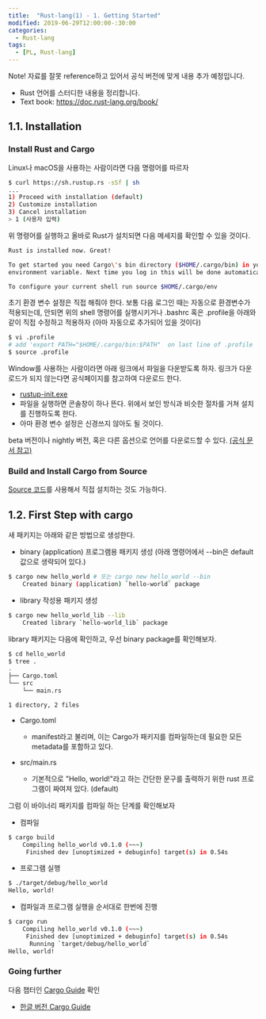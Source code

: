 ```yaml
---
title:  "Rust-lang(1) - 1. Getting Started"
modified: 2019-06-29T12:00:00-:30:00
categories:
  - Rust-lang
tags:
  - [PL, Rust-lang]
---
```


Note! 자료를 잘못 reference하고 있어서 공식 버전에 맞게 내용 추가 예정입니다.

* Rust 언어를 스터디한 내용을 정리합니다.
* Text book: https://doc.rust-lang.org/book/

## 1.1. Installation

### Install Rust and Cargo

Linux나 macOS을 사용하는 사람이라면 다음 명령어를 따르자

```bash
$ curl https://sh.rustup.rs -sSf | sh
...
1) Proceed with installation (default)
2) Customize installation
3) Cancel installation
> 1 (사용자 입력)
```

위 명령어를 실행하고 올바로 Rust가 설치되면 다음 메세지를 확인할 수 있을 것이다.

```bash
Rust is installed now. Great!

To get started you need Cargo\'s bin directory ($HOME/.cargo/bin) in your PATH
environment variable. Next time you log in this will be done automatically.

To configure your current shell run source $HOME/.cargo/env
```

초기 환경 변수 설정은 직접 해줘야 한다. 보통 다음 로그인 때는 자동으로 환경변수가 적용되는데, 안되면 위의 shell 명령어를 실행시키거나 .bashrc 혹은 .profile을 아래와 같이 직접 수정하고 적용하자 (아마 자동으로 추가되어 있을 것이다)

```bash
$ vi .profile
# add 'export PATH="$HOME/.cargo/bin:$PATH"  on last line of .profile
$ source .profile
```

Window를 사용하는 사람이라면 아래 링크에서 파일을 다운받도록 하자. 링크가 다운로드가 되지 않는다면 공식페이지를 참고하여 다운로드 한다.
- [rustup-init.exe](https://win.rustup.rs/)
- 파일을 실행하면 콘솔창이 하나 뜬다. 위에서 보인 방식과 비슷한 절차를 거쳐 설치를 진행하도록 한다.
- 아마 환경 변수 설정은 신경쓰지 않아도 될 것이다.

beta 버전이나 nightly 버전, 혹은 다른 옵션으로 언어를 다운로드할 수 있다. [(공식 문서 참고)](https://doc.rust-lang.org/cargo/getting-started/installation.html)

### Build and Install Cargo from Source

[Source 코드](https://github.com/rust-lang/cargo#compiling-from-source)를 사용해서 직접 설치하는 것도 가능하다.


## 1.2. First Step with cargo

새 패키지는 아래와 같은 방법으로 생성한다.
- binary (application) 프로그램용 패키지 생성 (아래 명령어에서 --bin은 default 값으로 생략되어 있다.)
```bash
$ cargo new hello_world # 또는 cargo new hello_world --bin
    Created binary (application) `hello-world` package
```

- library 작성용 패키지 생성
```bash
$ cargo new hello_world_lib --lib
    Created library `hello-world_lib` package
```

library 패키지는 다음에 확인하고, 우선 binary package를 확인해보자.
```bash
$ cd hello_world
$ tree .
.
├── Cargo.toml
└── src
    └── main.rs

1 directory, 2 files
```

- Cargo.toml
    - manifest라고 불리며, 이는 Cargo가 패키지를 컴파일하는데 필요한 모든 metadata를 포함하고 있다.

- src/main.rs
    - 기본적으로 "Hello, world!"라고 하는 간단한 문구를 출력하기 위한 rust 프로그램이 짜여져 있다. (default)

그럼 이 바이너리 패키지를 컴파일 하는 단계를 확인해보자
- 컴파일
```bash
$ cargo build
    Compiling hello_world v0.1.0 (~~~)
     Finished dev [unoptimized + debuginfo] target(s) in 0.54s
```

- 프로그램 실행
```bash
$ ./target/debug/hello_world
Hello, world!
```

- 컴파일과 프로그램 실행을 순서대로 한번에 진행
```bash
$ cargo run
    Compiling hello_world v0.1.0 (~~~)
     Finished dev [unoptimized + debuginfo] target(s) in 0.54s
      Running `target/debug/hello_world`
Hello, world!
```

### Going further
다음 챕터인 [Cargo Guide](https://doc.rust-lang.org/cargo/guide/index.html) 확인
- [한글 버전 Cargo Guide]()
